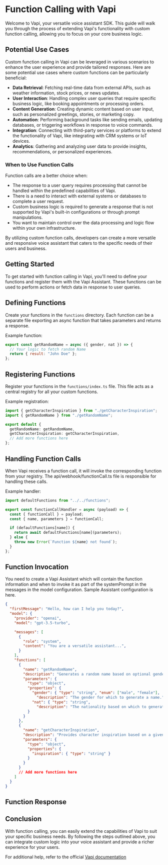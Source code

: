 # Function Calling with Vapi

Welcome to Vapi, your versatile voice assistant SDK. This guide will walk you through the process of extending Vapi's functionality with custom function calling, allowing you to focus on your core business logic.

## Potential Use Cases

Custom function calling in Vapi can be leveraged in various scenarios to enhance the user experience and provide tailored responses. Here are some potential use cases where custom functions can be particularly beneficial:

- **Data Retrieval**: Fetching real-time data from external APIs, such as weather information, stock prices, or news updates.
- **User Interaction**: Handling complex user queries that require specific business logic, like booking appointments or processing orders.
- **Content Generation**: Creating dynamic content based on user input, such as personalized greetings, stories, or marketing copy.
- **Automation**: Performing background tasks like sending emails, updating databases, or triggering workflows in response to voice commands.
- **Integration**: Connecting with third-party services or platforms to extend the functionality of Vapi, like integrating with CRM systems or IoT devices.
- **Analytics**: Gathering and analyzing user data to provide insights, recommendations, or personalized experiences.

### When to Use Function Calls

Function calls are a better choice when:

- The response to a user query requires processing that cannot be handled within the predefined capabilities of Vapi.
- There is a need to interact with external systems or databases to complete a user request.
- Custom business logic is required to generate a response that is not supported by Vapi's built-in configurations or through prompt manipulations.
- You want to maintain control over the data processing and logic flow within your own infrastructure.

By utilizing custom function calls, developers can create a more versatile and responsive voice assistant that caters to the specific needs of their users and business.

## Getting Started

To get started with function calling in Vapi, you'll need to define your functions and register them with the Vapi Assistant. These functions can be used to perform actions or fetch data in response to user queries.

## Defining Functions

Create your functions in the `functions` directory. Each function can be a separate file exporting an async function that takes parameters and returns a response.

Example function:

```js
export const getRandomName = async ({ gender, nat }) => {
  // Your logic to fetch random Name
  return { result: "John Doe" };
};
```

## Registering Functions

Register your functions in the `functions/index.ts` file. This file acts as a central registry for all your custom functions.

Example registration:

```ts
import { getCharacterInspiration } from "./getCharacterInspiration";
import { getRandomName } from "./getRandomName";

export default {
  getRandomName: getRandomName,
  getCharacterInspiration: getCharacterInspiration,
  // Add more functions here
};
```

## Handling Function Calls

When Vapi receives a function call, it will invoke the corresponding function from your registry. The api/webhook/functionCall.ts file is responsible for handling these calls.

Example handler:

```ts
import defaultFunctions from "../../functions";

export const functionCallHandler = async (payload) => {
  const { functionCall } = payload;
  const { name, parameters } = functionCall;

  if (defaultFunctions[name]) {
    return await defaultFunctions[name](parameters);
  } else {
    throw new Error(`Function ${name} not found`);
  }
};
```

## Function Invocation

You need to create a Vapi Assistant which will contain the function information and when to invoke it as part of the systemPrompt in the messages in the model configuration. Sample Assistant configuration is here.

```JSON
{
  "firstMessage": "Hello, how can I help you today?",
  "model": {
    "provider": "openai",
    "model": "gpt-3.5-turbo",

    "messages": [
      {
        "role": "system",
        "content": "You are a versatile assistant...",
      }
    ],
    "functions": [
      {
        "name": "getRandomName",
        "description": "Generates a random name based on optional gender and nationality",
        "parameters": {
          "type": "object",
          "properties": {
            "gender": { "type": "string", "enum": ["male", "female"],
              "description": "The gender for which to generate a name." },
            "nat": { "type": "string",
              "description": "The nationality based on which to generate a name. Example: IN for India, US for United States of America or USA and so on." }
          }
        }
      },
      {
        "name": "getCharacterInspiration",
        "description": "Provides character inspiration based on a given query provided by the author.",
        "parameters": {
          "type": "object",
          "properties": {
            "inspiration": { "type": "string" }
          }
        }
      }
      // Add more functions here
    ]
  }
}

```

## Function Response

## Conclusion

With function calling, you can easily extend the capabilities of Vapi to suit your specific business needs. By following the steps outlined above, you can integrate custom logic into your voice assistant and provide a richer experience for your users.

For additional help, refer to the official [Vapi documentation](https://docs.vapi.ai)

